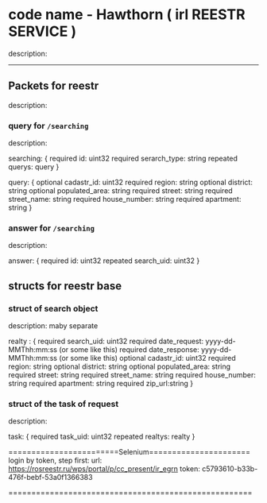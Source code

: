 # code name - Hawthorn ( irl REESTR SERVICE )

  description:

* * *

## Packets for reestr

  description:

### query for `/searching`

  description:

  searching: {
   required id: uint32
   required serarch_type: string
   repeated querys: query
  }

  query: {
   optional сadastr_id: uint32
   required region: string
   optional district: string
   optional populated_area: string
   required street: string
   required street_name: string
   required house_number: string
   required apartment: string
  }

### answer for `/searching`

  description:

  answer: {
      required id: uint32
      repeated search_uid: uint32
  }

## structs for reestr base

### struct of search object

  description: maby separate

  realty : {
      required search_uid: uint32
      required date_request: yyyy-dd-MMThh:mm:ss (or some like this)
      required date_response: yyyy-dd-MMThh:mm:ss (or some like this)
      optional сadastr_id: uint32
      required region: string
      optional district: string
      optional populated_area: string
      required street: string
      required street_name: string
      required house_number: string
      required apartment: string
      required zip_url:string
    }

### struct of the task of request

  description:

  task: {
      required task_uid: uint32
      repeated realtys: realty
  }

  ========================Selenium======================
  login by token, step first:
  url: <https://rosreestr.ru/wps/portal/p/cc_present/ir_egrn>
  token: c5793610-b33b-476f-bebf-53a0f1366383

  =====================================================
